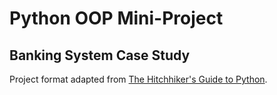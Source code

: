 # Python OOP Mini-Project
## Banking System Case Study
 



Project format adapted from [The Hitchhiker's Guide to Python](https://docs.python-guide.org/writing/structure/).